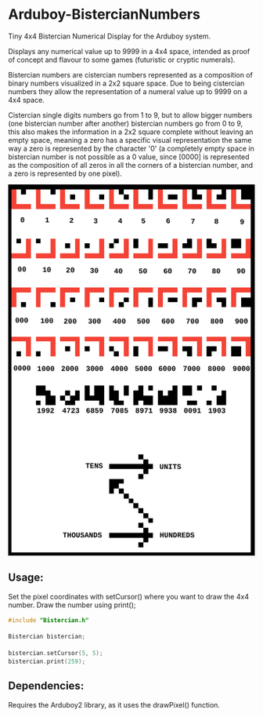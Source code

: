 # Arduboy-BistercianNumbers

Tiny 4x4 Bistercian Numerical Display for the Arduboy system.

Displays any numerical value up to 9999 in a 4x4 space, intended as proof of concept and flavour to some games (futuristic or cryptic numerals).

Bistercian numbers are cistercian numbers represented as a composition of binary numbers visualized in a 2x2 square space. Due to being cistercian numbers they allow the representation of a numeral value up to 9999 on a 4x4 space.

Cistercian single digits numbers go from 1 to 9, but to allow bigger numbers (one bistercian number after another) bistercian numbers go from 0 to 9, this also makes the information in a 2x2 square complete without leaving an empty space, meaning a zero has a specific visual representation the same way a zero is represented by the character '0' (a completely empty space in bistercian number is not possible as a 0 value, since [0000] is represented as the composition of all zeros in all the corners of a bistercian number, and a zero is represented by one pixel).

![Preview](https://github.com/franalvarez21/Arduboy-BistercianNumbers/blob/main/examples/numerical_chart.png?raw=true "Chart Example")

## Usage:

Set the pixel coordinates with setCursor() where you want to draw the 4x4 number.
Draw the number using print();

```cpp  
#include "Bistercian.h"

Bistercian bistercian;

bistercian.setCursor(5, 5);
bistercian.print(259);
```

## Dependencies:

Requires the Arduboy2 library, as it uses the drawPixel() function.
